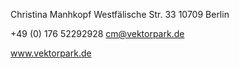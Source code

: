 Christina Manhkopf
Westfälische Str. 33
10709 Berlin

+49 (0) 176 52292928
cm@vektorpark.de

www.vektorpark.de
